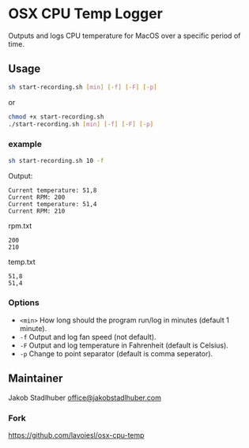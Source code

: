 # OSX CPU Temp Logger

Outputs and logs CPU temperature for MacOS over a specific period of time.

## Usage 

```bash
sh start-recording.sh [min] [-f] [-F] [-p]
```

or

```bash
chmod +x start-recording.sh
./start-recording.sh [min] [-f] [-F] [-p]
```


###  example

```bash
sh start-recording.sh 10 -f
```
Output:
```
Current temperature: 51,8
Current RPM: 200
Current temperature: 51,4
Current RPM: 210
```
rpm.txt
```
200
210
```

temp.txt
```
51,8
51,4
```
### Options

 * `<min>` How long should the program run/log in minutes (default 1 minute).
 * `-f` Output and log fan speed (not default).
 * `-F` Output and log temperature in Fahrenheit (default is Celsius).
 * `-p` Change to point separator (default is comma seperator).

## Maintainer 

Jakob Stadlhuber <office@jakobstadlhuber.com>

### Fork
 https://github.com/lavoiesl/osx-cpu-temp
